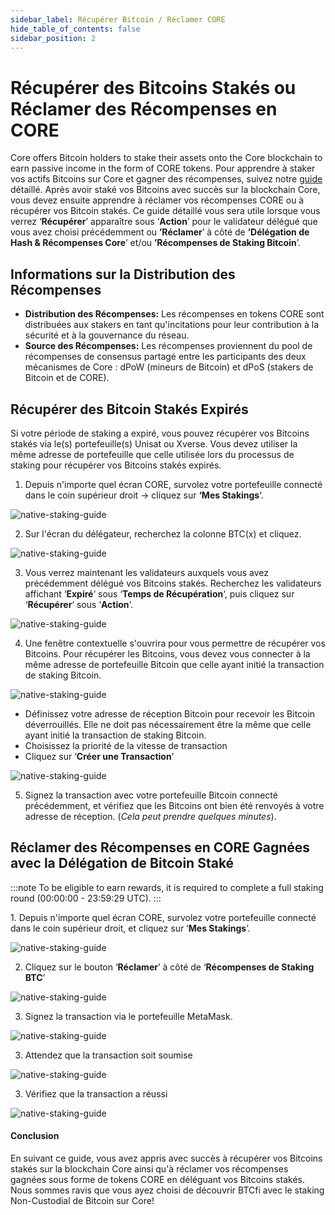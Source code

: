 ```yaml
---
sidebar_label: Récupérer Bitcoin / Réclamer CORE
hide_table_of_contents: false
sidebar_position: 2
---
```


# Récupérer des Bitcoins Stakés ou Réclamer des Récompenses en CORE

Core offers Bitcoin holders to stake their assets onto the Core blockchain to earn passive income in the form of CORE tokens. Pour apprendre à staker vos actifs Bitcoins sur Core et gagner des récompenses, suivez notre [guide](./stake-btc-guide.md) détaillé. Après avoir staké vos Bitcoins avec succès sur la blockchain Core, vous devez ensuite apprendre à réclamer vos récompenses CORE ou à récupérer vos Bitcoin stakés. Ce guide détaillé vous sera utile lorsque vous verrez ‘**Récupérer**’ apparaître sous ‘**Action**’ pour le validateur délégué que vous avez choisi précédemment ou **’Réclamer**’ à côté de **’Délégation de Hash & Récompenses Core**’ et/ou **’Récompenses de Staking Bitcoin**’.

## Informations sur la Distribution des Récompenses

- **Distribution des Récompenses:** Les récompenses en tokens CORE sont distribuées aux stakers en tant qu'incitations pour leur contribution à la sécurité et à la gouvernance du réseau.
- **Source des Récompenses:** Les récompenses proviennent du pool de récompenses de consensus partagé entre les participants des deux mécanismes de Core : dPoW (mineurs de Bitcoin) et dPoS (stakers de Bitcoin et de CORE).

## Récupérer des Bitcoin Stakés Expirés

Si votre période de staking a expiré, vous pouvez récupérer vos Bitcoins stakés via le(s) portefeuille(s) Unisat ou Xverse. Vous devez utiliser la même adresse de portefeuille que celle utilisée lors du processus de staking pour récupérer vos Bitcoins stakés expirés.

1. Depuis n'importe quel écran CORE, survolez votre portefeuille connecté dans le coin supérieur droit → cliquez sur **‘Mes Stakings**‘.

![native-staking-guide](../../../../static/img/native-staking/native-staking-18.avif)

2. Sur l'écran du délégateur, recherchez la colonne BTC(x) et cliquez.

![native-staking-guide](../../../../static/img/native-staking/native-staking-19.avif)

3. Vous verrez maintenant les validateurs auxquels vous avez précédemment délégué vos Bitcoins stakés. Recherchez les validateurs affichant ‘**Expiré**‘ sous ‘**Temps de Récupération**‘, puis cliquez sur ‘**Récupérer**‘ sous ‘**Action**‘.

![native-staking-guide](../../../../static/img/native-staking/native-staking-20.avif)

4. Une fenêtre contextuelle s'ouvrira pour vous permettre de récupérer vos Bitcoins. Pour récupérer les Bitcoins, vous devez vous connecter à la même adresse de portefeuille Bitcoin que celle ayant initié la transaction de staking Bitcoin.

![native-staking-guide](../../../../static/img/native-staking/native-staking-21.avif)

- Définissez votre adresse de réception Bitcoin pour recevoir les Bitcoin déverrouillés. Elle ne doit pas nécessairement être la même que celle ayant initié la transaction de staking Bitcoin.
- Choisissez la priorité de la vitesse de transaction
- Cliquez sur ‘**Créer une Transaction**’

![native-staking-guide](../../../../static/img/native-staking/native-staking-22.avif)

5. Signez la transaction avec votre portefeuille Bitcoin connecté précédemment, et vérifiez que les Bitcoins ont bien été renvoyés à votre adresse de réception. (_Cela peut prendre quelques minutes_).

## Réclamer des Récompenses en CORE Gagnées avec la Délégation de Bitcoin Staké

:::note
To be eligible to earn rewards, it is required to complete a full staking round (00:00:00 - 23:59:29 UTC).
:::

1\. Depuis n'importe quel écran CORE, survolez votre portefeuille connecté dans le coin supérieur droit, et cliquez sur ‘**Mes Stakings**’.

![native-staking-guide](../../../../static/img/native-staking/native-staking-23.avif)

2. Cliquez sur le bouton ‘**Réclamer**’ à côté de ‘**Récompenses de Staking BTC**’

![native-staking-guide](../../../../static/img/native-staking/native-staking-24.avif)

3. Signez la transaction via le portefeuille MetaMask.

![native-staking-guide](../../../../static/img/native-staking/native-staking-25.png)

3. Attendez que la transaction soit soumise

![native-staking-guide](../../../../static/img/native-staking/native-staking-26.avif)

3. Vérifiez que la transaction a réussi

![native-staking-guide](../../../../static/img/native-staking/native-staking-27.avif)

#### Conclusion

En suivant ce guide, vous avez appris avec succès à récupérer vos Bitcoins stakés sur la blockchain Core ainsi qu'à réclamer vos récompenses gagnées sous forme de tokens CORE en déléguant vos Bitcoins stakés. Nous sommes ravis que vous ayez choisi de découvrir BTCfi avec le staking Non-Custodial de Bitcoin sur Core!
